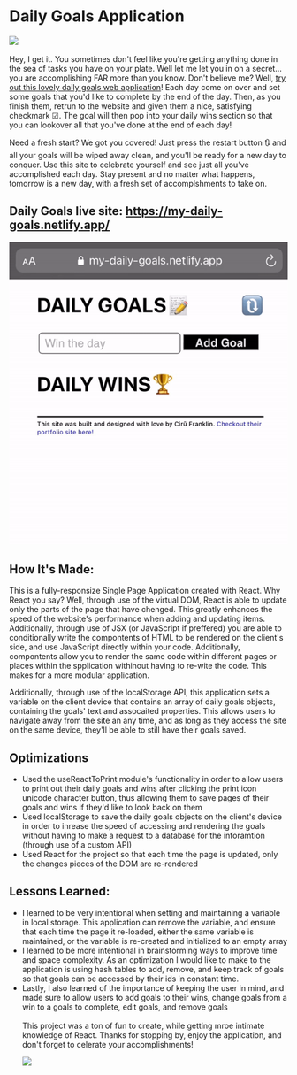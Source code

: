 # Daily Goals Application

![](https://media.giphy.com/media/jO2VAnKyAtgcSWxxVf/giphy.gif)

Hey, I get it. You sometimes don't feel like you're getting anything done in the sea of tasks you have on your plate. Well let me let you in on a secret... you are accomplishing FAR more than you know. Don't believe me? Well, <a href="https://my-daily-goals.netlify.app/" target="_blank">try out this lovely daily goals web application</a>! Each day come on over and set some goals that you'd like to complete by the end of the day. Then, as you finish them, retrun to the website and given them a nice, satisfying checkmark ☑. The goal will then pop into your daily wins section so that you can lookover all that you've done at the end of each day!

Need a fresh start? We got you covered! Just press the restart button 🔃 and all your goals will be wiped away clean, and you'll be ready for a new day to conquer. Use this site to celebrate yourself and see just all you've accomplished each day. Stay present and no matter what happens, tomorrow is a new day, with a fresh set of accomplshments to take on.

## **Daily Goals live site:** https://my-daily-goals.netlify.app/</br>

![](./public/dailyGoalsGif.GIF)

## How It's Made:
This is a fully-responsize Single Page Application created with React. Why React you say? Well, through use of the virtual DOM, React is able to update only the parts of the page that have chenged. This greatly enhances the speed of the website's performance when adding and updating items. Additionally, through use of JSX (or JavaScript if preffered) you are able to conditionally write the compontents of HTML to be rendered on the client's side, and use JavaScript directly within your code. Additionally, compontents allow you to render the same code within different pages or places within the spplication withinout having to re-wite the code. This makes for a more modular application. 

Additionally, through use of the localStorage API, this application sets a variable on the client device that contains an array of daily goals objects, containing the goals' text and assocaited properties. This allows users to navigate away from the site an any time, and as long as they access the site on the same device, they'll be able to still have their goals saved.

## Optimizations
<ul>
  <li>
  Used the useReactToPrint module's functionality in order to allow users to print out their daily goals and wins after clicking the print icon unicode character button, thus allowing them to save pages of their goals and wins if they'd like to look back on them 
  </li>
  <li>Used localStorage to save the daily goals objects on the client's device in order to inrease the speed of accessing and rendering the goals without having to make a request to a database for the inforamtion (through use of a custom API) </li>
  <li>Used React for the project so that each time the page is updated, only the changes pieces of the DOM are re-rendered</li>
</ul>


## Lessons Learned:
<ul>
  <li>I learned to be very intentional when setting and maintaining a variable in local storage. This application can remove the variable, and ensure that each time the page it re-loaded, either the same variable is maintained, or the variable is re-created and initialized to an empty array</li>
  <li>I learned to be more intentional in brainstorming ways to improve time and space complexity. As an optimization I would like to make to the application is using hash tables to add, remove, and keep track of goals so that goals can be accessed by their ids in constant time.</li>
  <li>Lastly, I also learned of the importance of keeping the user in mind, and made sure to allow users to add goals to their wins, change goals from a win to a goals to complete, edit goals, and remove goals</li>
  </br>
  This project was a ton of fun to create, while getting mroe intimate knowledge of React. Thanks for stopping by, enjoy the application, and don't forget to celerate your accomplishments!

  ![](https://media.giphy.com/media/UUyxgSQXI6mzbC8Lsw/giphy-downsized-large.gif)
    
